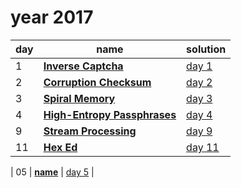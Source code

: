 # year 2017

| day | name | solution |
| --- | --- | --- |
| 1 | **[Inverse Captcha](https://adventofcode.com/2017/day/1)** | [day  1](/aoc/src/bin/aoc2017/aoc2017_02.rs) |
| 2 | **[Corruption Checksum](https://adventofcode.com/2017/day/2)** | [day  2](/aoc/src/bin/aoc2017/aoc2017_02.rs) |
| 3 | **[Spiral Memory](https://adventofcode.com/2017/day/3)** | [day  3](/aoc/src/bin/aoc2017/aoc2017_03.rs) |
| 4 | **[High-Entropy Passphrases](https://adventofcode.com/2017/day/4)** | [day  4](/aoc/src/bin/aoc2017/aoc2017_04.rs) |
| 9 | **[Stream Processing](https://adventofcode.com/2017/day/9)** | [day  9](/aoc/src/bin/aoc2017/aoc2017_09.rs) |
| 11 | **[Hex Ed](https://adventofcode.com/2017/day/11)** | [day 11](/aoc/src/bin/aoc2017/aoc2017_11.rs) |

| 05 | **[name](https://adventofcode.com/2017/day/05)** | [day  5](/aoc/src/bin/aoc2017/aoc2017_05.rs) |
